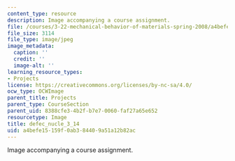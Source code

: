 ```yaml
---
content_type: resource
description: Image accompanying a course assignment.
file: /courses/3-22-mechanical-behavior-of-materials-spring-2008/a4befe15159f0ab384409a51a12b82ac_defec_nucle_3_14.jpg
file_size: 3114
file_type: image/jpeg
image_metadata:
  caption: ''
  credit: ''
  image-alt: ''
learning_resource_types:
- Projects
license: https://creativecommons.org/licenses/by-nc-sa/4.0/
ocw_type: OCWImage
parent_title: Projects
parent_type: CourseSection
parent_uid: 8388cfe3-4b2f-b7e7-0060-faf27a65e652
resourcetype: Image
title: defec_nucle_3_14
uid: a4befe15-159f-0ab3-8440-9a51a12b82ac
---
```

Image accompanying a course assignment.
